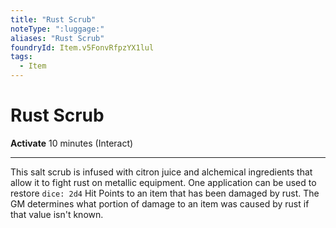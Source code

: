 ```yaml
---
title: "Rust Scrub"
noteType: ":luggage:"
aliases: "Rust Scrub"
foundryId: Item.v5FonvRfpzYX1lul
tags:
  - Item
---
```


# Rust Scrub

**Activate** 10 minutes (Interact)

* * *

This salt scrub is infused with citron juice and alchemical ingredients that allow it to fight rust on metallic equipment. One application can be used to restore `dice: 2d4` Hit Points to an item that has been damaged by rust. The GM determines what portion of damage to an item was caused by rust if that value isn't known.
